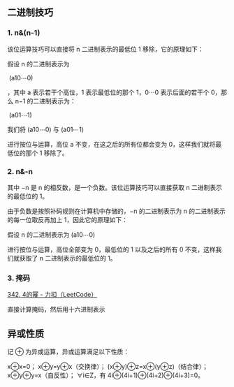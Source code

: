 ## 二进制技巧

### 1. n&(n-1)

该位运算技巧可以直接将 n 二进制表示的最低位 1 移除，它的原理如下：

假设 n 的二进制表示为 

​															(a10⋯0) 

 ，其中 a 表示若干个高位，1 表示最低位的那个 1，0⋯0 表示后面的若干个 0，那么 n−1 的二进制表示为：

​															(a01⋯1) 

我们将 (a10⋯0) 与 (a01⋯1) 

  进行按位与运算，高位 a 不变，在这之后的所有位都会变为 0，这样我们就将最低位的那个 1 移除了。

### 2. n&-n

其中 −n 是 n 的相反数，是一个负数。该位运算技巧可以直接获取 n 二进制表示的最低位的 1。

由于负数是按照补码规则在计算机中存储的，−n 的二进制表示为 n 的二进制表示的每一位取反再加上 1，因此它的原理如下：

假设 n 的二进制表示为 (a10⋯0) 

  进行按位与运算，高位全部变为 0，最低位的 1 以及之后的所有 0 不变，这样我们就获取了 n 二进制表示的最低位的 1。

### 3. 掩码

[342. 4的幂 - 力扣（LeetCode）](https://leetcode.cn/problems/power-of-four/description/)

直接计算掩码，然后用十六进制表示





## 异或性质

记 ⊕ 为异或运算，异或运算满足以下性质：

x⊕x=0；
x⊕y=y⊕x（交换律）；
(x⊕y)⊕z=x⊕(y⊕z)（结合律）；
x⊕y⊕y=x（自反性）；
∀i∈Z，有 4i⊕(4i+1)⊕(4i+2)⊕(4i+3)=0。